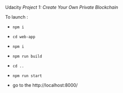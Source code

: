 Udacity *Project 1: Create Your Own Private Blockchain*

To launch :

* `npm i`

* `cd web-app`

* `npm i`

* `npm run build`

* `cd ..`

* `npm run start`

* go to the http://localhost:8000/
